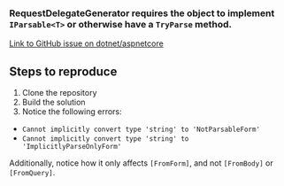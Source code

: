 ### RequestDelegateGenerator requires the object to implement `IParsable<T>` or otherwise have a `TryParse` method.

[Link to GitHub issue on dotnet/aspnetcore](https://github.com/dotnet/aspnetcore/issues/54130)

## Steps to reproduce

1. Clone the repository
2. Build the solution
3. Notice the following errors:
* `Cannot implicitly convert type 'string' to 'NotParsableForm'`
* `Cannot implicitly convert type 'string' to 'ImplicitlyParseOnlyForm'`

Additionally, notice how it only affects `[FromForm]`, and not `[FromBody]` or `[FromQuery]`.
